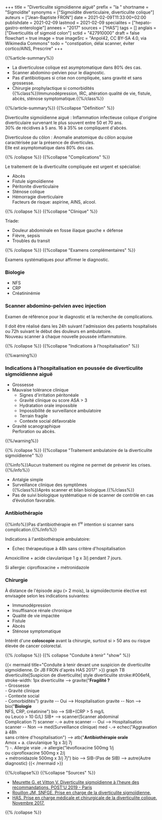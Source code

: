 +++
title = "Diverticulite sigmoïdienne aiguë"
prefix = "la "
shortname = "Sigmoïdite"
synonyms = ["Sigmoïdite diverticulaire, diverticulite colique"]
auteurs = ["Jean-Baptiste FRON"]
date = 2021-02-09T11:33:00+02:00
publishdate = 2021-02-09
lastmod = 2021-02-09
specialites = ["hepato-gastro-enterologie"]
annees = "2017"
sources = ["HAS"]
tags = []
anglais = ["Diverticulitis of sigmoid colon"]
sctid = "427910000"
draft = false
flowchart = true
image = true
imageSrc = "Anpol42, CC BY-SA 4.0, via Wikimedia Commons"
todo = "constipation, délai scanner, éviter cortico/AINS, Prescrire"
+++

{{%article-summary%}}

- La diverticulose colique est asymptomatique dans 80% des cas.
- Scanner abdomino-pelvien pour le diagnostic.
- Pas d'antibiotiques si crise non compliquée, sans gravité et sans grossesse.
- Chirurgie prophylactique si comorbidités  
{{%class%}}Immunodépression, IRC, altération qualité de vie, fistule, abcès, sténose symptomatique.{{%/class%}}

{{%/article-summary%}}
{{%collapse "Définition" %}}

Diverticulite sigmoïdienne aiguë
: Inflammation infectieuse colique d'origine diverticulaire survenant le plus souvent entre 50 et 70 ans.  
30% de récidives à 5 ans. 16 à 35% se compliquent d'abcès.

Diverticulose du côlon
: Anomalie anatomique du côlon acquise caractérisée par la présence de diverticules.  
Elle est asymptomatique dans 80% des cas.

{{% /collapse %}}
{{%collapse "Complications" %}}

Le traitement de la diverticulite compliquée est urgent et spécialisé:

- Abcès
- Fistule sigmoïdienne
- Péritonite diverticulaire
- Sténose colique
- Hémorragie diverticulaire  
Facteurs de risque: aspirine, AINS, alcool.

{{% /collapse %}}
{{%collapse "Clinique" %}}

Triade:

- Douleur abdominale en fosse iliaque gauche ± défense
- Fièvre, sepsis
- Troubles du transit

{{% /collapse %}}
{{%collapse "Examens complémentaires" %}}

Examens systématiques pour affirmer le diagnostic.

### Biologie

- NFS
- CRP
- Créatininémie

### Scanner abdomino-pelvien avec injection

Examen de référence pour le diagnostic et la recherche de complications.

Il doit être réalisé dans les 24h suivant l'admission des patients hospitalisés ou 72h suivant le début des douleurs en ambulatoire.  
Nouveau scanner à chaque nouvelle poussée inflammatoire.

{{% /collapse %}}
{{%collapse "Indications à l'hospitalisation" %}}

{{%warning%}}

### Indications à l'hospitalisation en poussée de diverticulite sigmoïdienne aiguë

- Grossesse
- Mauvaise tolérance clinique
  - Signes d'irritation péritonéale
  - Gravité clinique ou score ASA > 3
  - Hydratation orale impossible
  - Impossibilité de surveillance ambulatoire
  - Terrain fragile
  - Contexte social défavorable
- Gravité scanographique  
Perforation ou abcès.

{{%/warning%}}

{{% /collapse %}}
{{%collapse "Traitement ambulatoire de la diverticulite sigmoïdienne" %}}

{{%info%}}Aucun traitement ou régime ne permet de prévenir les crises.{{%/info%}}

- Antalgie simple
- Surveillance clinique des symptômes  
{{%class%}}Après scanner et bilan biologique.{{%/class%}}
- Pas de suivi biologique systématique ni de scanner de contrôle en cas d’évolution favorable.

### Antibiothérapie

{{%info%}}Pas d’antibiothérapie en 1<sup>re</sup> intention si scanner sans complication.{{%/info%}}

Indications à l'antibiothérapie ambulatoire:

- Échec thérapeutique à 48h sans critère d'hospitalisation

Amoxicilline + acide clavulanique 1 g x 3/j pendant 7 jours.

Si allergie: ciprofloxacine + métronidazole

### Chirurgie

À distance de l'épisode aigu (> 2 mois), la sigmoïdectomie élective est envisagée selon les indications suivantes:

- Immunodépression
- Insuffisance rénale chronique
- Qualité de vie impactée
- Fistule
- Abcès
- Sténose symptomatique

Intérêt d'une **coloscopie** avant la chirurgie, surtout si > 50 ans ou risque élevée de cancer colorectal.

{{% /collapse %}}
{{% collapse "Conduite à tenir" "show" %}}

{{< mermaid title="Conduite à tenir devant une suspicion de diverticulite sigmoïdienne. Dr JB FRON d'après HAS 2017" >}}
graph TB
  diverticulite[Suspicion de diverticulite]
  style diverticulite stroke:#006ef4, stroke-width: 1px
    diverticulite --> gravite("<b>Fragilité ?</b><br>- Grossesse<br>- Gravité clinique<br>- Contexte social<br>- Comorbidités")
      gravite -- Oui --> Hospitalisation
      gravite -- Non --> bio("<b>Biologie</b><br>NFS, CRP, créatinine")
        bio --> SIB+(CRP &gt; 5 mg/L<br>ou Leuco &gt; 10 G/L)
          SIB+ --> scanner(Scanner abdominal<br>Complication ?)
            scanner -.-> autre
            scanner -- Oui --> Hospitalisation
            scanner -- Non --> med(Surveillance clinique)
              med -.-> echec("Aggravation à 48h<br>sans critère d'hospitalisation") --> atb("<b>Antibiothérapie orale</b><br>Amox + a. clavulanique 1g x 3/j 7j<br>") -. Allergie vraie .-> allergie("lévofloxacine 500mg 1/j<br>ou ciprofloxacine 500mg x 2/j<br>+ métronidazole 500mg x 3/j 7j")
        bio --> SIB-(Pas de SIB) --> autre(Autre diagnostic)
{{< /mermaid >}}

{{%/collapse%}}
{{%collapse "Sources" %}}

- [Meurette G. et Vitton V. Diverticulite sigmoïdienne à l’heure des recommandations. POST'U 2019 - Paris](https://www.fmcgastro.org/texte-postu/postu-2019-paris/diverticulite-en-2019/)
- [Rouillon JM, SNFGE. Prise en charge de la diverticulite sigmoïdienne.](https://www.snfge.org/sites/default/files/SNFGE/Bibliotheque_scientifique/prise_en_charge_de_la_diverticulite.pdf)
- [HAS. Prise en charge médicale et chirurgicale de la diverticulite colique. Novembre 2017.](https://www.has-sante.fr/jcms/c_2806798/fr/prise-en-charge-medicale-et-chirurgicale-de-la-diverticulite-colique)

{{% /collapse %}}
